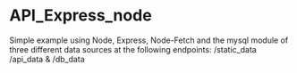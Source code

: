 # API_Express_node

Simple example using Node, Express, Node-Fetch and the mysql module of three different data sources at the following endpoints: /static_data /api_data & /db_data
